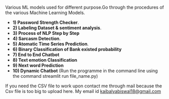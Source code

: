 Various ML models used for different purpose.Go through the procedures of the various Machine Learning Models.
- **1) Password Strength Checker**.
- **2) Labeling Dataset & sentiment analysis**.
- **3) Process of NLP Step by Step**
- **4) Sarcasm Detection**.
- **5) Atomatic Time Series Prediction**.
- **6) Binary Classification of Bank existed probability**
- **7) End to End Chatbot**
- **8) Text emotion Classification**
- **9) Next word Prediction**
- **10) Dynamic Chatbot** (Run the programme in the command line using the command streamlit run file_name.py)

  
If you need the CSV file to work upon contact me through mail because the Csv file is too big to upload here.
My email id kaibalyabiswal18@gmail.com
